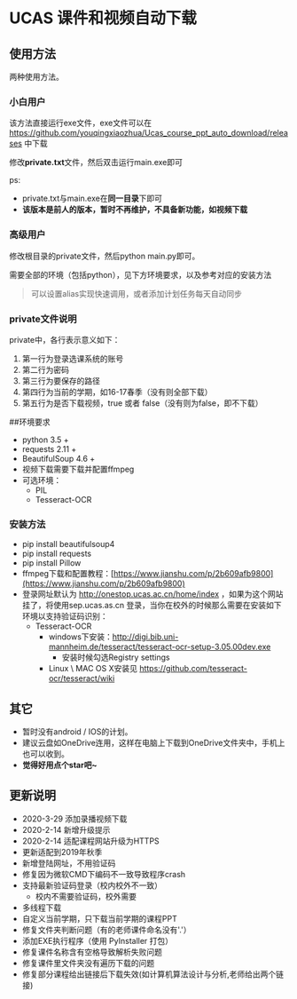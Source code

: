 
# UCAS 课件和视频自动下载

## 使用方法

两种使用方法。

### 小白用户

该方法直接运行exe文件，exe文件可以在 https://github.com/youqingxiaozhua/Ucas_course_ppt_auto_download/releases 中下载

修改**private.txt**文件，然后双击运行main.exe即可

ps: 

- private.txt与main.exe在**同一目录**下即可
- **该版本是前人的版本，暂时不再维护，不具备新功能，如视频下载**



### 高级用户

修改根目录的private文件，然后python main.py即可。

需要全部的环境（包括python），见下方环境要求，以及参考对应的安装方法

> 可以设置alias实现快速调用，或者添加计划任务每天自动同步


### private文件说明

private中，各行表示意义如下：

1. 第一行为登录选课系统的账号
2. 第二行为密码
3. 第三行为要保存的路径
4. 第四行为当前的学期，如16-17春季（没有则全部下载）
5. 第五行为是否下载视频，true 或者 false（没有则为false，即不下载）



##环境要求

- python 3.5 +
- requests 2.11 +
- BeautifulSoup 4.6 +
- 视频下载需要下载并配置ffmpeg
- 可选环境：
  - PIL
  - Tesseract-OCR

### 安装方法
- pip install beautifulsoup4
- pip install requests
- pip install Pillow
- ffmpeg下载和配置教程：[https://www.jianshu.com/p/2b609afb9800](https://www.jianshu.com/p/2b609afb9800)
- 登录网址默认为 http://onestop.ucas.ac.cn/home/index ，如果为这个网站挂了，将使用sep.ucas.as.cn 登录，当你在校外的时候那么需要在安装如下环境以支持验证码识别：
  - Tesseract-OCR
    - windows下安装：http://digi.bib.uni-mannheim.de/tesseract/tesseract-ocr-setup-3.05.00dev.exe
      - 安装时候勾选Registry settings
    - Linux  \  MAC OS X安装见 https://github.com/tesseract-ocr/tesseract/wiki




## 其它

- 暂时没有android / IOS的计划。
- 建议云盘如OneDrive连用，这样在电脑上下载到OneDrive文件夹中，手机上也可以收到。
- **觉得好用点个star吧~**

## 更新说明
- 2020-3-29 添加录播视频下载
- 2020-2-14 新增升级提示
- 2020-2-14 适配课程网站升级为HTTPS
- 更新适配到2019年秋季
- 新增登陆网址，不用验证码
- 修复因为微软CMD下编码不一致导致程序crash
- 支持最新验证码登录（校内校外不一致）
  - 校内不需要验证码，校外需要
- 多线程下载
- 自定义当前学期，只下载当前学期的课程PPT
- 修复文件夹判断问题（有的老师课件命名没有'.'）
- 添加EXE执行程序（使用 PyInstaller 打包）
- 修复课件名称含有空格导致解析失败问题
- 修复课件里文件夹没有遍历下载的问题
- 修复部分课程给出链接后下载失效(如计算机算法设计与分析,老师给出两个链接)


